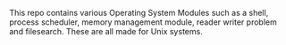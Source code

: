 This repo contains various Operating System Modules such as a shell, process scheduler, memory management module, reader writer problem and filesearch. These are all made for Unix systems.